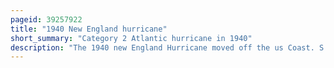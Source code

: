 ```yaml
---
pageid: 39257922
title: "1940 New England hurricane"
short_summary: "Category 2 Atlantic hurricane in 1940"
description: "The 1940 new England Hurricane moved off the us Coast. S. East Coast and atlantic Canada producing strong Winds and torrential Rain in August and September 1940. The fourth tropical Cyclone and the third Hurricane of the Season originated on august 26th from a well-defined low-pressure Area in the open atlantic Ocean. The Disturbance slowly moving in a general west-northwest Motion intensified reaching tropical Storm Strength on August 28 and then Hurricane Intensity on August 30. The Hurricane passed within 85mi of Cape Hatteras before returning to the Northeast. The Hurricane continued to intensify and reached peak Intensity as a Category2Hurricane with Maximum sustained Winds of 110mph and a minimum barometric Pressure of 961mbar although these statistical Peaks were achieved at different Times on September2. Afterwards the Hurricane began a weakening Trend as it pushed Northeast and had degenerated into a tropical Storm by the Time it made its first Landfall on nova Scotia later that Day. The Storm had turned into an extratropical Cyclone the next Day while making another Landfall on new Brunswick. The extratropical Remnants persisted in Quebec before forming a larger extratropical System late on September3."
---
```

